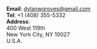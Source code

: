 __Email__: 
[dylanwgroves@gmail.com](dylanwgroves@gmail.com)  
__Tel__: 
+1 (408) 355-5332  
__Address__:  
400 West 119th  
New York City, NY 10027  
U.S.A.  

